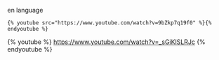 en language



```
{% youtube src="https://www.youtube.com/watch?v=9bZkp7q19f0" %}{% endyoutube %}
```
{% youtube %}
https://www.youtube.com/watch?v=_sGiKlSLRJc
{% endyoutube %}


